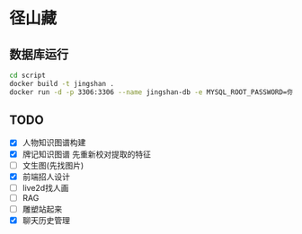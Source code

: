 # 径山藏

## 数据库运行
```bash
cd script
docker build -t jingshan .
docker run -d -p 3306:3306 --name jingshan-db -e MYSQL_ROOT_PASSWORD=你的密码 jingshan
```


## TODO
- [x]  人物知识图谱构建
- [x]  牌记知识图谱 先重新校对提取的特征
- [ ]  文生图(先找图片)
- [x]  前端招人设计
- [ ]  live2d找人画
- [ ]  RAG
- [ ]  雕塑站起来
- [x]  聊天历史管理